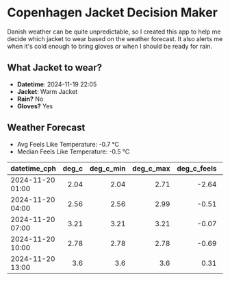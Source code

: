 
# Copenhagen Jacket Decision Maker

Danish weather can be quite unpredictable, so I created this app to help me decide which jacket to wear based on the weather forecast. 
It also alerts me when it's cold enough to bring gloves or when I should be ready for rain.

## What Jacket to wear?

- **Datetime**: 2024-11-19 22:05
- **Jacket**: Warm Jacket
- **Rain?** No
- **Gloves?** Yes

## Weather Forecast
- Avg Feels Like Temperature: -0.7 °C
- Median Feels Like Temperature: -0.5 °C

| datetime_cph     |   deg_c |   deg_c_min |   deg_c_max |   deg_c_feels | weather   | wind   | rain   |
|:-----------------|--------:|------------:|------------:|--------------:|:----------|:-------|:-------|
| 2024-11-20 01:00 |    2.04 |        2.04 |        2.71 |         -2.64 | Snow      | Medium | None   |
| 2024-11-20 04:00 |    2.56 |        2.56 |        2.99 |         -0.51 | Snow      | Low    | None   |
| 2024-11-20 07:00 |    3.21 |        3.21 |        3.21 |         -0.07 | Clouds    | Low    | None   |
| 2024-11-20 10:00 |    2.78 |        2.78 |        2.78 |         -0.69 | Snow      | Low    | None   |
| 2024-11-20 13:00 |    3.6  |        3.6  |        3.6  |          0.31 | Snow      | Low    | None   |
        